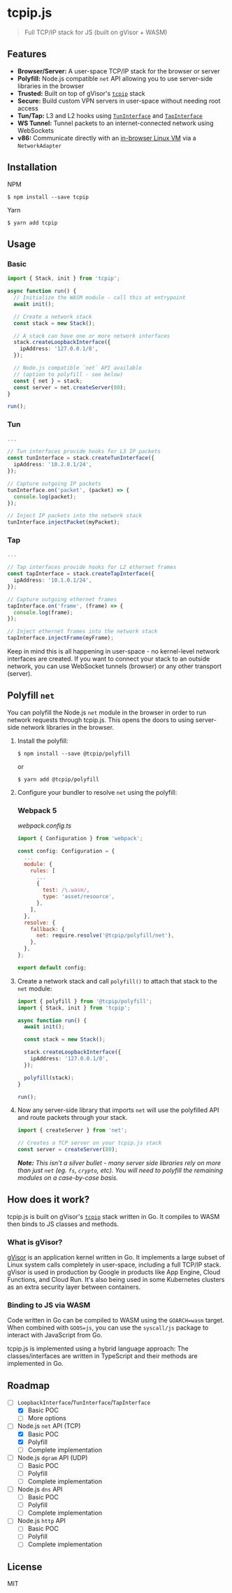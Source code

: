 # tcpip.js

> Full TCP/IP stack for JS (built on gVisor + WASM)

## Features

- **Browser/Server:** A user-space TCP/IP stack for the browser or server
- **Polyfill:** Node.js compatible `net` API allowing you to use server-side libraries in the browser
- **Trusted:** Built on top of gVisor's [`tcpip`](https://pkg.go.dev/gvisor.dev/gvisor/pkg/tcpip) stack
- **Secure:** Build custom VPN servers in user-space without needing root access
- **Tun/Tap:** L3 and L2 hooks using [`TunInterface`](#tun) and [`TapInterface`](#tap)
- **WS Tunnel:** Tunnel packets to an internet-connected network using WebSockets
- **v86:** Communicate directly with an [in-browser Linux VM](https://github.com/copy/v86) via a `NetworkAdapter`

## Installation

NPM

```shell
$ npm install --save tcpip
```

Yarn

```shell
$ yarn add tcpip
```

## Usage

### Basic

```ts
import { Stack, init } from 'tcpip';

async function run() {
  // Initialize the WASM module - call this at entrypoint
  await init();

  // Create a network stack
  const stack = new Stack();

  // A stack can have one or more network interfaces
  stack.createLoopbackInterface({
    ipAddress: '127.0.0.1/8',
  });

  // Node.js compatible `net` API available
  // (option to polyfill - see below)
  const { net } = stack;
  const server = net.createServer(80);
}

run();
```

### Tun

```ts
...

// Tun interfaces provide hooks for L3 IP packets
const tunInterface = stack.createTunInterface({
  ipAddress: '10.2.0.1/24',
});

// Capture outgoing IP packets
tunInterface.on('packet', (packet) => {
  console.log(packet);
});

// Inject IP packets into the network stack
tunInterface.injectPacket(myPacket);
```

### Tap

```ts
...

// Tap interfaces provide hooks for L2 ethernet frames
const tapInterface = stack.createTapInterface({
  ipAddress: '10.1.0.1/24',
});

// Capture outgoing ethernet frames
tapInterface.on('frame', (frame) => {
  console.log(frame);
});

// Inject ethernet frames into the network stack
tapInterface.injectFrame(myFrame);
```

Keep in mind this is all happening in user-space - no kernel-level network interfaces are created. If you want to connect your stack to an outside network, you can use WebSocket tunnels (browser) or any other transport (server).

## Polyfill `net`

You can polyfill the Node.js `net` module in the browser in order to run network requests through tcpip.js. This opens the doors to using server-side network libraries in the browser.

1. Install the polyfill:

   ```shell
   $ npm install --save @tcpip/polyfill
   ```

   or

   ```shell
   $ yarn add @tcpip/polyfill
   ```

1. Configure your bundler to resolve `net` using the polyfill:

   ### Webpack 5

   _webpack.config.ts_

   ```js
   import { Configuration } from 'webpack';

   const config: Configuration = {
     ...
     module: {
       rules: [
         ...
         {
           test: /\.wasm/,
           type: 'asset/resource',
         },
       ],
     },
     resolve: {
       fallback: {
         net: require.resolve('@tcpip/polyfill/net'),
       },
     },
   };

   export default config;
   ```

1. Create a network stack and call `polyfill()` to attach that stack to the `net` module:

   ```ts
   import { polyfill } from '@tcpip/polyfill';
   import { Stack, init } from 'tcpip';

   async function run() {
     await init();

     const stack = new Stack();

     stack.createLoopbackInterface({
       ipAddress: '127.0.0.1/8',
     });

     polyfill(stack);
   }

   run();
   ```

1. Now any server-side library that imports `net` will use the polyfilled API and route packets through your stack.

   ```ts
   import { createServer } from 'net';

   // Creates a TCP server on your tcpip.js stack
   const server = createServer(80);
   ```

   _**Note:** This isn't a silver bullet - many server side libraries rely on more than just `net` (eg. `fs`, `crypto`, etc). You will need to polyfill the remaining modules on a case-by-case basis._

## How does it work?

tcpip.js is built on gVisor's [`tcpip`](https://pkg.go.dev/gvisor.dev/gvisor/pkg/tcpip) stack written in Go. It compiles to WASM then binds to JS classes and methods.

### What is gVisor?

[gVisor](https://github.com/google/gvisor) is an application kernel written in Go. It implements a large subset of Linux system calls completely in user-space, including a full TCP/IP stack. gVisor is used in production by Google in products like App Engine, Cloud Functions, and Cloud Run. It's also being used in some Kubernetes clusters as an extra security layer between containers.

### Binding to JS via WASM

Code written in Go can be compiled to WASM using the `GOARCH=wasm` target. When combined with `GOOS=js`, you can use the `syscall/js` package to interact with JavaScript from Go.

tcpip.js is implemented using a hybrid language approach: The classes/interfaces are written in TypeScript and their methods are implemented in Go.

## Roadmap

- [ ] `LoopbackInterface`/`TunInterface`/`TapInterface`
  - [x] Basic POC
  - [ ] More options
- [ ] Node.js `net` API (TCP)
  - [x] Basic POC
  - [x] Polyfill
  - [ ] Complete implementation
- [ ] Node.js `dgram` API (UDP)
  - [ ] Basic POC
  - [ ] Polyfill
  - [ ] Complete implementation
- [ ] Node.js `dns` API
  - [ ] Basic POC
  - [ ] Polyfill
  - [ ] Complete implementation
- [ ] Node.js `http` API
  - [ ] Basic POC
  - [ ] Polyfill
  - [ ] Complete implementation

## License

MIT
